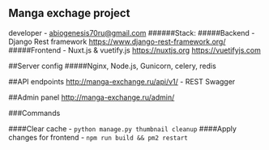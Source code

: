 ## Manga exchage project
developer - abiogenesis70ru@gmail.com
######Stack:
#####Backend - Django Rest framework https://www.django-rest-framework.org/
#####Frontend - Nuxt.js & vuetify.js https://nuxtjs.org https://vuetifyjs.com

##Server config
#####Nginx, Node.js, Gunicorn, celery, redis

##API endpoints
http://manga-exchange.ru/api/v1/ - REST Swagger

##Admin panel
http://manga-exchange.ru/admin/

###Commands

####Clear cache - `python manage.py thumbnail cleanup`
####Apply changes for frontend - `npm run build && pm2 restart`


